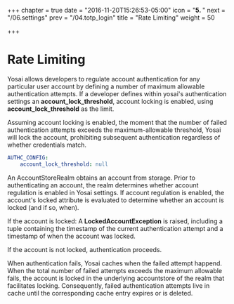 +++
chapter = true
date = "2016-11-20T15:26:53-05:00"
icon = "<b>5. </b>"
next = "/06.settings"
prev = "/04.totp_login"
title = "Rate Limiting"
weight = 50

+++

# Rate Limiting

Yosai allows developers to regulate account authentication for any particular
user account by defining a number of maximum allowable authentication attempts.
If a developer defines within yosai's authentication settings an **account_lock_threshold**,
account locking is enabled, using **account_lock_threshold** as the limit.

Assuming account locking is enabled, the moment that the number of failed
authentication attempts exceeds the maximum-allowable threshold, Yosai will lock
the account, prohibiting subsequent authentication regardless of whether
credentials match.

```yaml
AUTHC_CONFIG:
    account_lock_threshold: null
```

An AccountStoreRealm obtains an account from storage.  Prior to authenticating
an account, the realm determines whether account regulation is enabled in
Yosai settings.  If account regulation is enabled, the account's locked
attribute is evaluated to determine whether an account is locked (and if so, when).

If the account is locked:
A **LockedAccountException** is raised, including a tuple containing the timestamp of
the current authentication attempt and a timestamp of when the account was locked.

If the account is not locked, authentication proceeds.

When authentication fails, Yosai caches when the failed attempt happend.  When
the total number of failed attempts exceeds the maximum allowable fails, the
account is locked in the underlying accountstore of the realm that facilitates
locking.  Consequently, failed authentication attempts live in cache until the
corresponding cache entry expires or is deleted.

